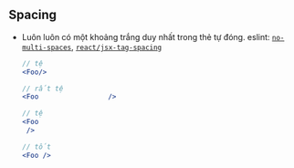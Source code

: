  ## Spacing
 - Luôn luôn có một khoảng trắng duy nhất trong thẻ tự đóng. eslint: [`no-multi-spaces`](https://eslint.org/docs/rules/no-multi-spaces), [`react/jsx-tag-spacing`](https://github.com/yannickcr/eslint-plugin-react/blob/master/docs/rules/jsx-tag-spacing.md)

    ```jsx
    // tệ
    <Foo/>

    // rất tệ
    <Foo                 />

    // tệ
    <Foo
     />

    // tốt
    <Foo />
    ```
